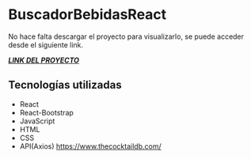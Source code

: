 # BuscadorBebidasReact


No hace falta descargar el proyecto para visualizarlo, se puede acceder desde el siguiente link.

[***LINK DEL PROYECTO***](https://boisterous-quokka-9a6b44.netlify.app/)

## Tecnologías utilizadas

- React
- React-Bootstrap
- JavaScript
- HTML
- CSS
- API(Axios) https://www.thecocktaildb.com/
